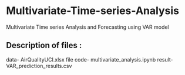 # Multivariate-Time-series-Analysis
Multivariate Time series Analysis and Forecasting using VAR model

## Description of files :
data- AirQualityUCI.xlsx file
code- multivariate_analysis.ipynb
result- VAR_prediction_results.csv

